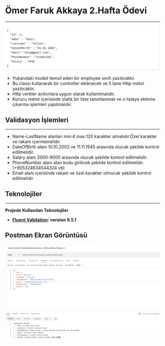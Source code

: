 # Ömer Faruk Akkaya 2.Hafta Ödevi
***
![EmployeeClass](https://raw.githubusercontent.com/195-Patika-Dev-Paycore-Net-Bootcamp/assignment-2-watarzie/main/PayCore-HW2/ScreenShots/EmployeeClass.png?token=GHSAT0AAAAAABV5Q42H3HVBM45ROBB7UNLMYX77NQA)
* Yukarıdaki modeli temsil eden bir employee sınıfı yazılıcaktır.
* Bu classı kullanarak bir controller eklenecek ve 5 tane Http metot yazılıcaktır.
* Http verbler actionlara uygun olarak kullanılmalıdır.
* Kurucu metot içerisinde statik bir liste tanımlanmalı ve o listeye ekleme çıkarma işlemleri yapılmalıdır.
## Validasyon İşlemleri
***
* Name-LastName alanları  min:4 max:120 karakter almalıdır.Özel karakter ve rakam içermemelidir.
* DateOfBirth alanı 10.10.2002 ve 11.11.1945 arasında olucak şekilde kontrol edilmelidir.
* Salary alanı 2000-9000 arasında olucak şekilde kontrol edilmelidir.
* PhoneNumber alanı alan kodu girilicek şekilde kontrol edilmelidir.(+905324634544324 vb)
* Email alanı içerisinde rakam ve özel karakter olmucak şekilde kontrol edilmelidir
## Teknolojiler
***
<b> Projede Kullanılan Teknolojiler
* [Fluent Validation](https://docs.fluentvalidation.net/en/latest/): version 9.5.1
## Postman Ekran Görüntüsü
  ![Postman](https://raw.githubusercontent.com/195-Patika-Dev-Paycore-Net-Bootcamp/assignment-2-watarzie/main/PayCore-HW2/ScreenShots/Postman.png?token=GHSAT0AAAAAABV5Q42H5AXRWWHH5XWKQ65YYX77OLA)



